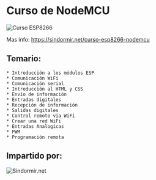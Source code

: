 # Curso de NodeMCU

![Curso ESP8266](https://sindormir.net/sites/sindormir.net/files/cursos/curso-nodemcu-basico-texto-dch.png.jpg)

Mas info: https://sindormir.net/curso-esp8266-nodemcu

## Temario:


    * Introducción a los módulos ESP
    * Comunicación WiFi
    * Comunicación serial
    * Introducción al HTML y CSS
    * Envío de información
    * Entradas digitales
    * Recepción de información
    * Salidas digitales
    * Control remoto via WiFi
    * Crear una red WiFi
    * Entradas Analogicas
    * PWM
    * Programación remota

## Impartido por: 

![Sindormir.net](https://sindormir.net/sites/sindormir.net/files/logo-sindormir-transparente-ajustado.png)
